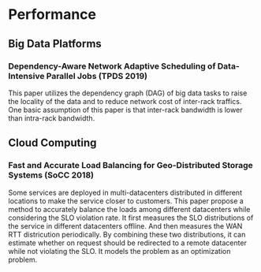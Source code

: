 # Performance

## Big Data Platforms

### Dependency-Aware Network Adaptive Scheduling of Data-Intensive Parallel Jobs (TPDS 2019)

This paper utilizes the dependency graph (DAG) of big data tasks to raise the locality of the data and to reduce network cost of inter-rack traffics. One basic assumption of this paper is that inter-rack bandwidth is lower than intra-rack bandwidth.

## Cloud Computing

### Fast and Accurate Load Balancing for Geo-Distributed Storage Systems (SoCC 2018)

Some services are deployed in multi-datacenters distributed in different locations to make the service closer to customers. This paper propose a method to accurately balance the loads among different datacenters while considering the SLO violation rate. It first measures the SLO distributions of the service in different datacenters offline. And then measures the WAN RTT districution periodically. By combining these two distributions, it can estimate whether on request should be redirected to a remote datacenter while not violating the SLO. It models the problem as an optimization problem.